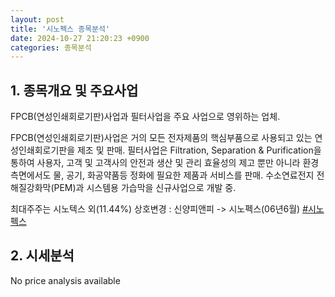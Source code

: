 ```yaml
---
layout: post
title: '시노펙스 종목분석'
date: 2024-10-27 21:20:23 +0900
categories: 종목분석
---
```


## 1. 종목개요 및 주요사업

FPCB(연성인쇄회로기판)사업과 필터사업을 주요 사업으로 영위하는 업체. 

FPCB(연성인쇄회로기판)사업은 거의 모든 전자제품의 핵심부품으로 사용되고 있는 연성인쇄회로기판을 제조 및 판매. 필터사업은 Filtration, Separation & Purification을 통하여 사용자, 고객 및 고객사의 안전과 생산 및 관리 효율성의 제고 뿐만 아니라 환경 측면에서도 물, 공기, 화공약품등 정화에 필요한 제품과 서비스를 판매. 수소연료전지 전해질강화막(PEM)과 시스템용 가습막을 신규사업으로 개발 중.

최대주주는 시노텍스 외(11.44%) 상호변경 : 신양피앤피 -> 시노펙스(06년6월)
[#시노펙스](#)

## 2. 시세분석

No price analysis available
